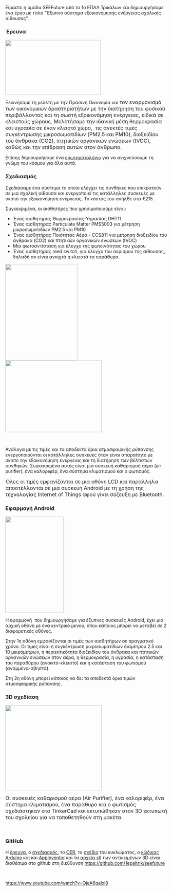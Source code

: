 Είμαστε η ομάδα SEEFuture από το 1ο ΕΠΑΛ Τρικάλων και δημιουργήσαμε ένα έργο με τίτλο “Έξυπνο σύστημα εξοικονόμησης ενέργειας σχολικής αίθουσας”.
<h3>Έρευνα</h3>
<span style="font-size: medium;"><img class="alignright size-full wp-image-9141" src="https://openedtech.ellak.gr/wp-content/uploads/sites/31/2023/05/ereuna-1.png" alt="" width="297" height="170" /></span>

Ξεκινήσαμε τη μελέτη με την Πράσινη Οικονομία και <span style="font-size: medium;">τον εναρμονισμό των οικονομικών δραστηριοτήτων με την διατήρηση του φυσικού περιβάλλοντος και τη σωστή εξοικονόμηση ενέργειας, ειδικά σε κλειστούς χώρους. Μελετήσαμε την ιδανική μέση θερμοκρασία και υγρασία σε έναν κλειστό χώρο,  τις ανεκτές τιμές συγκέντρωσης μικροσωματιδίων (PM2.5 και PM10), διοξειδίου του άνθρακα (CO2), πτητικών οργανικών ενώσεων (tVOC),  καθώς και την επίδραση αυτών στον άνθρωπο.</span>

Επίσης δημιουργήσαμε ένα <a href="https://forms.gle/4V7UT4BKqXAps2UH7">ερωτηματολόγιο</a> για να ανιχνεύσουμε τη γνώμη του κόσμου για όλα αυτά.
<h3>Σχεδιασμός</h3>
Σχεδιάσαμε ένα σύστημα το οποίο ελέγχει τις συνθήκες που επικρατούν σε μια σχολική αίθουσα και ενεργοποιεί τις κατάλληλες συσκευές με σκοπό την εξοικονόμηση ενέργειας. Το κόστος του ανήλθε στα €215.

Συγκεκριμένα, οι αισθητήρες που χρησιμοποιούμε είναι:
<ul>
 	<li>Ένας αισθητήρας Θερμοκρασίας-Υγρασίας DHT11</li>
 	<li>Ένας αισθητήρας Particulate Matter PMS5003 για μέτρηση μικροσωματιδίων PM2.5 και PM10</li>
 	<li>Ένας αισθητήρας Ποιότητας Αέρα - CCS811 για μέτρηση διοξειδίου του άνθρακα (CO2) και πτητικών οργανικών ενώσεων (tVOC)</li>
 	<li>Μια φωτοαντίσταση για έλεγχο της φωτεινότητας του χώρου</li>
 	<li>Ένας αισθητήρας reed switch, για έλεγχο του αερισμού της αίθουσας, δηλαδή αν είναι ανοιχτά ή κλειστά τα παράθυρα.</li>
</ul>
<img class="alignright size-medium wp-image-9145" src="https://openedtech.ellak.gr/wp-content/uploads/sites/31/2023/05/sxed2-224x300.png" alt="" width="224" height="300" /><img class="alignright size-medium wp-image-9144" src="https://openedtech.ellak.gr/wp-content/uploads/sites/31/2023/05/sxed1-300x224.png" alt="" width="300" height="224" />

&nbsp;

Ανάλογα με τις τιμές και τα αποδεκτά όρια ατμοσφαιρικής ρύπανσης ενεργοποιούνται οι κατάλληλες συσκευές όταν είναι απαραίτητο με σκοπό την εξοικονόμηση ενέργειας και τη διατήρηση των βέλτιστων συνθηκών. Συγκεκριμένα αυτές είναι μια συσκευή καθαρισμού αέρα (air purifier), ένα καλοριφέρ, ένα σύστημα κλιματισμού και ο φωτισμός.

<span style="font-size: medium;">Όλες οι τιμές εμφανίζονται σε μια οθόνη LCD και παράλληλα αποστέλλονται σε μια συσκευή Android με τη χρήση της τεχνολογίας Internet of Things αφού γίνει σύζευξη με Bluetooth.</span>
<h3>Εφαρμογή Android</h3>
<img class="size-medium wp-image-9143 alignright" src="https://openedtech.ellak.gr/wp-content/uploads/sites/31/2023/05/android1-181x300.png" alt="" width="181" height="300" />

Η εφαρμογή  που δημιουργήσαμε για έξυπνες συσκευές Android, έχει μια αρχική οθόνη με ένα κεντρικό μενού, όπου κάποιος μπορεί να μεταβεί σε 2 διαφορετικές οθόνες.

Στην 1η οθόνη εμφανίζονται οι τιμές των αισθητήρων σε πραγματικό χρόνο. Οι τιμες είναι η συγκέντρωση μικροσωματίδιων διαμέτρου 2.5 και 10 μικρόμετρων, η περιεκτικότητα διοξειδίου του άνθρακα και πτητικών οργανικών ενώσεων στον αέρα, η θερμοκρασία, η υγρασία, η κατάσταση του παραθύρου (ανοικτό-κλειστό) και η κατάσταση του φωτισμού (αναμμένα-σβηστά).
<p style="text-align: left;">Στη 2η οθόνη μπορεί κάποιος να δει τα αποδεκτά όρια τιμών ατμοσφαιρικής ρύπανσης.</p>

<h3>3D σχεδίαση</h3>
<img class="size-medium wp-image-9142 alignright" src="https://openedtech.ellak.gr/wp-content/uploads/sites/31/2023/05/3d-Sxediasi-300x265.png" alt="" width="300" height="265" />

<span style="font-size: medium;">Οι συσκευές καθαρισμού αέρα (Αir Purifier), ένα καλοριφέρ, ένα σύστημα κλιματισμού, ένα παράθυρο και ο φωτισμός σχεδιάστηκαν στο TinkerCad και εκτυπώθηκαν στον 3D εκτυπωτή του σχολείου για να τοποθετηθούν στη μακέτα.</span>

&nbsp;
<h3>GitHub</h3>
Η <a href="https://github.com/1epaltrik/seefuture/blob/main/docs/%CE%88%CF%81%CE%B5%CF%85%CE%BD%CE%B1.odt">έρευνα</a>, ο <a href="https://github.com/1epaltrik/seefuture/blob/main/docs/%CE%A3%CF%87%CE%B5%CE%B4%CE%AF%CE%B1%CF%83%CE%B7.odt">σχεδιασμός</a>, το <a href="https://github.com/1epaltrik/seefuture/blob/main/docs/OER.pdf">OER</a>, το <a href="https://github.com/1epaltrik/seefuture/blob/main/docs/circuit.png">σχέδιο</a> του κυκλώματος, ο <a href="https://github.com/1epaltrik/seefuture/blob/main/code/Arduino/ELLAK2023-SEE%20Future.ino">κώδικας Arduino</a> και και <a href="https://github.com/1epaltrik/seefuture/blob/main/docs/%CE%A3%CF%87%CE%B5%CE%B4%CE%AF%CE%B1%CF%83%CE%B7.odt">AppInventor</a> και τα <a href="https://github.com/1epaltrik/seefuture/tree/main/code/stl">αρχεία stl</a> των αντικειμένων 3D είναι διαθέσιμα στο github στη διεύθυνση <a href="https://github.com/1epaltrik/seefuture" target="_blank" rel="noopener">https://github.com/1epaltrik/seefuture</a>

&nbsp;

https://www.youtube.com/watch?v=QjeA6qaIxi8

&nbsp;
<p style="text-align: left;"></p>
